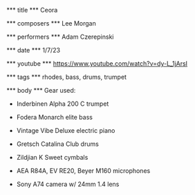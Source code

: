 *** title ***
Ceora

*** composers ***
Lee Morgan

*** performers ***
Adam Czerepinski

*** date ***
1/7/23

*** youtube ***
https://www.youtube.com/watch?v=dy-L_1jArsI

*** tags ***
rhodes, bass, drums, trumpet

*** body ***
Gear used:

- Inderbinen Alpha 200 C trumpet

- Fodera Monarch elite bass

- Vintage Vibe Deluxe electric piano

- Gretsch Catalina Club drums

- Zildjian K Sweet cymbals

- AEA R84A, EV RE20, Beyer M160 microphones

- Sony A74 camera w/ 24mm 1.4 lens